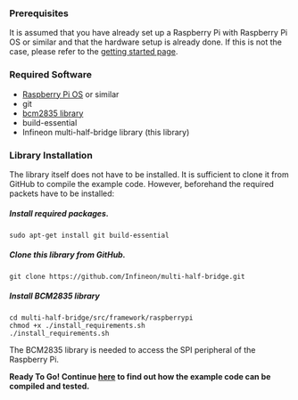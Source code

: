 ### Prerequisites
It is assumed that you have already set up a Raspberry Pi with Raspberry Pi OS or similar and that the hardware setup is already done. If this is not the case, please refer to the [getting started page](RPi-Getting-Started).

### Required Software

* [Raspberry Pi OS](https://www.raspberrypi.org/downloads/raspberry-pi-os/) or similar
* git
* [bcm2835 library](https://www.airspayce.com/mikem/bcm2835/)
* build-essential
* Infineon multi-half-bridge library (this library)

### Library Installation

The library itself does not have to be installed. It is sufficient to clone it from GitHub to compile the example code. However, beforehand the required packets have to be installed:

##### Install required packages.
```
sudo apt-get install git build-essential
```

##### Clone this library from GitHub.
```
git clone https://github.com/Infineon/multi-half-bridge.git
```

##### Install BCM2835 library
```
cd multi-half-bridge/src/framework/raspberrypi
chmod +x ./install_requirements.sh
./install_requirements.sh
```

The BCM2835 library is needed to access the SPI peripheral of the Raspberry Pi.

**Ready To Go! Continue [here](RPi-Examples) to find out how the example code can be compiled and tested.**